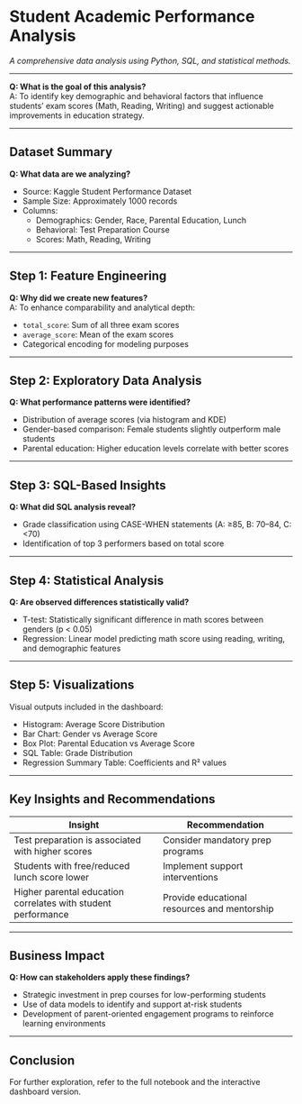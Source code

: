 
# Student Academic Performance Analysis
*A comprehensive data analysis using Python, SQL, and statistical methods.*

---

**Q: What is the goal of this analysis?**  
A: To identify key demographic and behavioral factors that influence students’ exam scores (Math, Reading, Writing) and suggest actionable improvements in education strategy.

---

## Dataset Summary

**Q: What data are we analyzing?**  
- Source: Kaggle Student Performance Dataset  
- Sample Size: Approximately 1000 records  
- Columns:
  - Demographics: Gender, Race, Parental Education, Lunch
  - Behavioral: Test Preparation Course
  - Scores: Math, Reading, Writing

---

## Step 1: Feature Engineering

**Q: Why did we create new features?**  
A: To enhance comparability and analytical depth:
- `total_score`: Sum of all three exam scores
- `average_score`: Mean of the exam scores
- Categorical encoding for modeling purposes

---

## Step 2: Exploratory Data Analysis

**Q: What performance patterns were identified?**  
- Distribution of average scores (via histogram and KDE)
- Gender-based comparison: Female students slightly outperform male students
- Parental education: Higher education levels correlate with better scores

---

## Step 3: SQL-Based Insights

**Q: What did SQL analysis reveal?**  
- Grade classification using CASE-WHEN statements (A: ≥85, B: 70–84, C: <70)
- Identification of top 3 performers based on total score

---

## Step 4: Statistical Analysis

**Q: Are observed differences statistically valid?**  
- T-test: Statistically significant difference in math scores between genders (p < 0.05)
- Regression: Linear model predicting math score using reading, writing, and demographic features

---

## Step 5: Visualizations

Visual outputs included in the dashboard:
- Histogram: Average Score Distribution
- Bar Chart: Gender vs Average Score
- Box Plot: Parental Education vs Average Score
- SQL Table: Grade Distribution
- Regression Summary Table: Coefficients and R² values

---

## Key Insights and Recommendations

| Insight | Recommendation |
|--------|----------------|
| Test preparation is associated with higher scores | Consider mandatory prep programs |
| Students with free/reduced lunch score lower | Implement support interventions |
| Higher parental education correlates with student performance | Provide educational resources and mentorship |

---

## Business Impact

**Q: How can stakeholders apply these findings?**  
- Strategic investment in prep courses for low-performing students
- Use of data models to identify and support at-risk students
- Development of parent-oriented engagement programs to reinforce learning environments

---

## Conclusion

For further exploration, refer to the full notebook and the interactive dashboard version.
